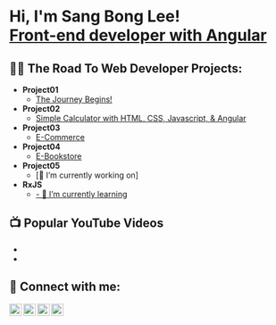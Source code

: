 <h1>Hi, I'm Sang Bong Lee! <br/><a href="https://github.com/bestcoolestp/project01-portfolio">Front-end developer with Angular</a></h1>

<h2>👨‍💻 The Road To Web Developer Projects:</h2>

- <b>Project01</b>
  - [The Journey Begins!](https://github.com/bestcoolestp/project01-portfolio)
- <b>Project02</b>
  - [Simple Calculator with HTML, CSS, Javascript, & Angular](https://github.com/bestcoolestp/project02-portfolio)
- <b>Project03</b>
  - [E-Commerce](https://github.com/bestcoolestp/project03-portfolio)
- <b>Project04</b>
  - [E-Bookstore](https://github.com/bestcoolestp/project04-portfolio)
- <b>Project05</b>
  - [🔭 I’m currently working on]
- <b>RxJS</b>
  - [- 🌱 I’m currently learning]()

<h2>📺 Popular YouTube Videos</h2>

- []()
- []()

<h2> 🤳 Connect with me:</h2>

[<img align="left" alt="Lee Sang Bong | YouTube" width="22px" src="https://cdn.jsdelivr.net/npm/simple-icons@v3/icons/youtube.svg" />][youtube]
[<img align="left" alt="Lee Sang Bong | Twitter" width="22px" src="https://cdn.jsdelivr.net/npm/simple-icons@v3/icons/twitter.svg" />][twitter]
[<img align="left" alt="Lee Sang Bong | LinkedIn" width="22px" src="https://cdn.jsdelivr.net/npm/simple-icons@v3/icons/linkedin.svg" />][linkedin]
[<img align="left" alt="Lee Sang Bong | Instagram" width="22px" src="https://cdn.jsdelivr.net/npm/simple-icons@v3/icons/instagram.svg" />][instagram]

[twitter]: https://twitter.com/joshmadakor
[youtube]: https://www.youtube.com/c/joshmadakor
[instagram]: https://www.instagram.com/
[linkedin]: https://www.linkedin.com/in/sang-bong-lee-0b2457154/

<!--
**joshmadakor1/joshmadakor1** is a ✨ _special_ ✨ repository because its `README.md` (this file) appears on your GitHub profile.

Here are some ideas to get you started:

- 🔭 I’m currently working on ...
- 🌱 I’m currently learning ...
- 👯 I’m looking to collaborate on ...
- 🤔 I’m looking for help with ...
- 💬 Ask me about ...
- 📫 How to reach me: ...
- 😄 Pronouns: ...
- ⚡ Fun fact: ...
-->
